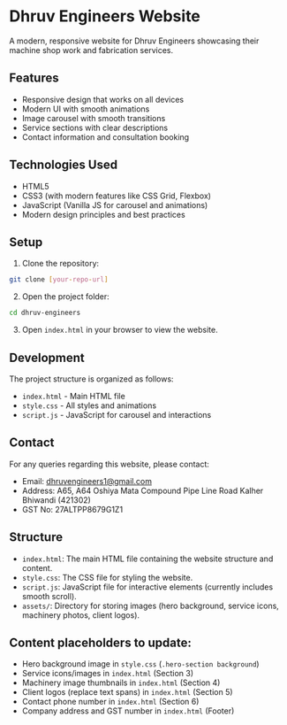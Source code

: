 # Dhruv Engineers Website

A modern, responsive website for Dhruv Engineers showcasing their machine shop work and fabrication services.

## Features

- Responsive design that works on all devices
- Modern UI with smooth animations
- Image carousel with smooth transitions
- Service sections with clear descriptions
- Contact information and consultation booking

## Technologies Used

- HTML5
- CSS3 (with modern features like CSS Grid, Flexbox)
- JavaScript (Vanilla JS for carousel and animations)
- Modern design principles and best practices

## Setup

1. Clone the repository:
```bash
git clone [your-repo-url]
```

2. Open the project folder:
```bash
cd dhruv-engineers
```

3. Open `index.html` in your browser to view the website.

## Development

The project structure is organized as follows:

- `index.html` - Main HTML file
- `style.css` - All styles and animations
- `script.js` - JavaScript for carousel and interactions

## Contact

For any queries regarding this website, please contact:
- Email: dhruvengineers1@gmail.com
- Address: A65, A64 Oshiya Mata Compound Pipe Line Road Kalher Bhiwandi (421302)
- GST No: 27ALTPP8679G1Z1

## Structure

- `index.html`: The main HTML file containing the website structure and content.
- `style.css`: The CSS file for styling the website.
- `script.js`: JavaScript file for interactive elements (currently includes smooth scroll).
- `assets/`: Directory for storing images (hero background, service icons, machinery photos, client logos).

## Content placeholders to update:

-   Hero background image in `style.css` (`.hero-section background`)
-   Service icons/images in `index.html` (Section 3)
-   Machinery image thumbnails in `index.html` (Section 4)
-   Client logos (replace text spans) in `index.html` (Section 5)
-   Contact phone number in `index.html` (Section 6)
-   Company address and GST number in `index.html` (Footer) 